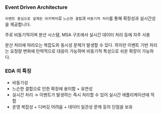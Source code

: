 ### Event Driven Architecture

`이벤트 중심으로 설계된 아키텍처`로 `느슨한 결합`과 `비동기적 처리`를 통해 확장성과 실시간성을 제공합니다.

주로 비동기적이며 분산 시스템, MSA 구조에서 실시간 데이터 처리 등에 자주 사용

분산 처리에 따라오는 복잡도와 동시성 문제가 발생할 수 있다. 하지만 이벤트 기반 처리는 요청량 변화에 탄력적으로 대응이 가능하며 비동기적 특성으로 쉬운 확장이 가능하다.

### EDA 의 특징

- 비동기성
- 느슨한 결합으로 인한 확장에 용이함 + 유연성
- 실시간 처리 → 이벤트가 발생하는 즉시 처리할 수 있어 실시간 애플리케이션에 적합
- 운영 복잡성 + 디버깅 어려움 + 데이터 일관성 문제 등의 단점을 보유